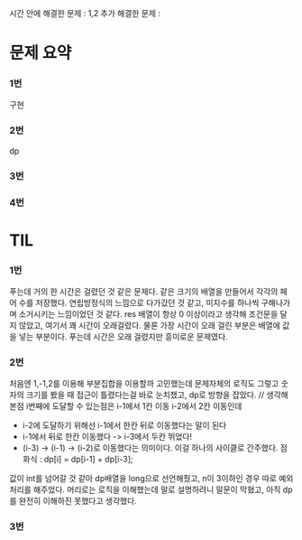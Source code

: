시간 안에 해결한 문제 : 1,2
추가 해결한 문제 : 

# 문제 요약

### 1번

구현

### 2번

dp

### 3번


### 4번



# TIL

### 1번
푸는데 거의 한 시간은 걸렸던 것 같은 문제다.
같은 크기의 배열을 만들어서 각각의 페어 수를 저장했다.
연립방정식의 느낌으로 다가갔던 것 같고, 미지수를 하나씩 구해나가며 소거시키는 느낌이었던 것 같다.
res 배열이 항상 0 이상이라고 생각해 조건문을 달지 않았고, 여기서 꽤 시간이 오래걸렸다.
물론 가장 시간이 오래 걸린 부분은 배열에 값을 넣는 부분이다.
푸는데 시간은 오래 걸렸지만 흥미로운 문제였다.

### 2번
처음엔 1,-1,2를 이용해 부분집합을 이용할까 고민했는데 문제자체의 로직도 그렇고 숫자의 크기를 봤을 때 접근이 틀렸다는걸 바로 눈치챘고, dp로 방향을 잡았다.
//
생각해본점
i번째에 도달할 수 있는점은
i-1에서 1칸 이동
i-2에서 2칸 이동인데
  - i-2에 도달하기 위해선 i-1에서 한칸 뒤로 이동했다는 말이 된다
  - i-1에서 뒤로 한칸 이동했다 -> i-3에서 두칸 뛰었다!
  - (i-3) -> (i-1) -> (i-2)로 이동했다는 의미이다. 이걸 하나의 사이클로 간주했다.
점화식 : dp[i] = dp[i-1] + dp[i-3];

값이 int를 넘어갈 것 같아 dp배열을 long으로 선언해줬고, n이 3이하인 경우 따로 예외처리를 해주었다.
머리로는 로직을 이해했는데 말로 설명하려니 말문이 막혔고, 아직 dp를 완전히 이해하진 못했다고 생각했다.

### 3번
